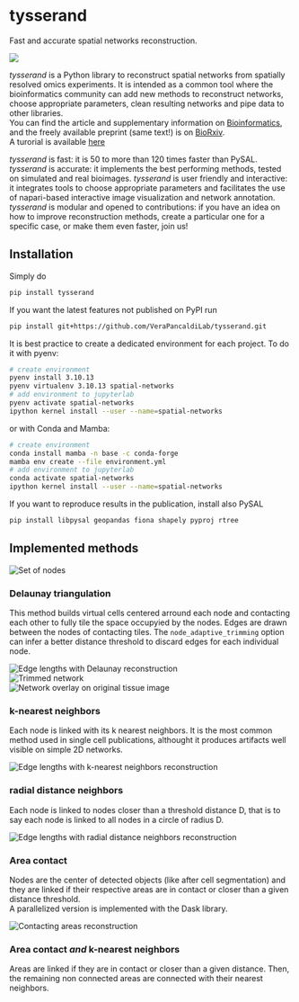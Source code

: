 # tysserand

Fast and accurate spatial networks reconstruction.

![](./images/tysserand_main_figure.png)

*tysserand* is a Python library to reconstruct spatial networks from spatially resolved omics experiments. It is intended as a common tool where the bioinformatics community can add new methods to reconstruct networks, choose appropriate parameters, clean resulting networks and pipe data to other libraries.  
You can find the article and supplementary information on [Bioinformatics](https://doi.org/10.1093/bioinformatics/btab490), and the freely available preprint (same text!) is on [BioRxiv](https://www.biorxiv.org/content/10.1101/2020.11.16.385377v2).  
A turorial is available [here](./examples/02-tutorial.ipynb)

*tysserand* is fast: it is 50 to more than 120 times faster than PySAL.  
*tysserand* is accurate: it implements the best performing methods, tested on simulated and real bioimages.
*tysserand* is user friendly and interactive: it integrates tools to choose appropriate parameters and facilitates the use of napari-based interactive image visualization and network annotation.
*tysserand* is modular and opened to contributions: if you have an idea on how to improve reconstruction methods, create a particular one for a specific case, or make them even faster, join us!

## Installation

Simply do
```bash
pip install tysserand
```
If you want the latest features not published on PyPI run
```bash
pip install git+https://github.com/VeraPancaldiLab/tysserand.git
```

It is best practice to create a dedicated environment for each project.
To do it with pyenv:
```bash
# create environment
pyenv install 3.10.13
pyenv virtualenv 3.10.13 spatial-networks
# add environment to jupyterlab
pyenv activate spatial-networks
ipython kernel install --user --name=spatial-networks
```
or with Conda and Mamba:
```bash
# create environment
conda install mamba -n base -c conda-forge
mamba env create --file environment.yml
# add environment to jupyterlab
conda activate spatial-networks
ipython kernel install --user --name=spatial-networks
```
If you want to reproduce results in the publication, install also PySAL
```bash
pip install libpysal geopandas fiona shapely pyproj rtree
```


## Implemented methods

![Set of nodes](./images/publication_figures/mIF-nodes_positions.png)

### Delaunay triangulation

This method builds virtual cells centered arround each node and contacting each other to fully tile the space occupyied by the nodes. Edges are drawn between the nodes of contacting tiles. The `node_adaptive_trimming` option can infer a better distance threshold to discard edges for each individual node.

![Edge lengths with *Delaunay* reconstruction](./images/publication_figures/mIF-Delaunay_distances.png)  
![Trimmed network](./images/publication_figures/mIF-Delaunay_network.png)  
![Network overlay on original tissue image](./images/publication_figures/mIF-Delaunay_superimposed.png)  

### k-nearest neighbors

Each node is linked with its k nearest neighbors. It is the most common method used in single cell publications, althought it produces artifacts well visible on simple 2D networks.

![Edge lengths with *k-nearest neighbors* reconstruction](./images/publication_figures/mIF-knn_distances.png)

### radial distance neighbors

Each node is linked to nodes closer than a threshold distance D, that is to say each node is linked to all nodes in a circle of radius D.

![Edge lengths with *radial distance neighbors* reconstruction](./images/publication_figures/mIF-rdn_distances.png)

### Area contact

Nodes are the center of detected objects (like after cell segmentation) and they are linked if their respective areas are in contact or closer than a given distance threshold.  
A parallelized version is implemented with the Dask library.

![*Contacting areas* reconstruction](./images/publication_figures/simulated_segmentation_image_size-600_hole_proba-0.1_noise_sigma-10.0_objects_network.png)

### Area contact *and* k-nearest neighbors

Areas are linked if they are in contact or closer than a given distance. Then, the remaining non connected areas are connected with their nearest neighbors.

